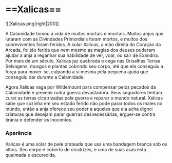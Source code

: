 # ==**Xalicas**==
![[Xalicas.png|right|200]]

A Calamidade tomou a vida de muitos mortais e imortais. Muitos anjos que lutaram com as Divindades Primordiais foram mortos, e muitos dos sobreviventes foram feridos. A solar Xalicas, a mão direita do Coração da Arcada, foi tão ferida que nem mesmo as magias dos deuses puderam ajudar a anja a reganhar sua habilidade de ver, voar, ou sair de Exandria. Por mais de um século, Xalicas jaz quebrada e cega nas Grisalhas Terras Selvagens, musgos e plantas cobrindo seu corpo, até que ela conseguiu a força para mover-se, culpando a si mesma pela pequena ajuda que conseguiu dar durante a Calamidade.

Agora Xalicas vaga por Wildemount para compensar pelos pecados da Calamidade e prevenir outra guerra devastadora. Seus seguidores tentam curar as terras cicatrizadas pela guerra e reparar o mundo natural. Xalicas sabe que sozinha em seu estado ferido não pode parar todos os males no mundo, então a anja oferece seu poder a aqueles que ela acha digno: criaturas que desejam parar guerras desnecessárias, erguer-se contra tirania e defender os inocentes.
### **Aparência**
Xalicas é uma solar de pele prateada que usa uma bandagem branca sob os olhos. Seu corpo é coberto de cicatrizes, e uma de suas asas esta queimada e escurecida.